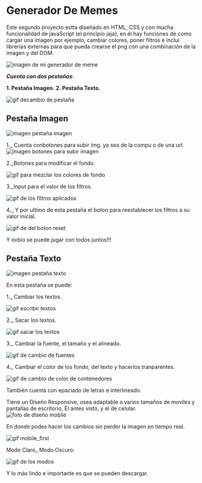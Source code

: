 # Generador De Memes


Este segundo proyecto estta diseñado en HTML, CSS y con mucha funcionalidad de javaScript (el principio jaja), en él hay funciones de como cargar una imagen por ejemplo, cambiar colores, poner filtros e incluí librerías externas para que pueda crearse el png con una combinación de la imagen y del DOM. 

![imagen de mi generador de meme](img_readme/generador_de_meme.png)

 ***Cuenta con dos pestañas***:
               
 **1. Pestaña Imagen.**
 **2. Pestaña Texto.** 

 ![ gif decambio de pestaña](img_readme/cambio_pest.gif)
 
 ## Pestaña Imagen

 ![imagen pestaña imagen](img_readme/pes_img.png) 

  1._ Cuenta conbotones para subir img. ya sea de la compu o de una url.
  ![imagen botones para subir imagen](img_readme/subida.gif)

  2._Botones para modificar el fondo.

  ![gif para mezclar los colores de fondo](img_readme/fondo.gif)

  3._Input para el valor de los filtros.

  ![gif de los filtros aplicados](img_readme/filtros.gif)

  4._ Y por ultimo de esta pestaña el boton para reestablecer los filtros a su valor inicial.

  ![gif de del boton reset](img_readme/reset.gif)

  Y ovbio se puede jugar con todos juntos!!!

## Pestaña Texto

 ![imagen pestaña texto](img_readme/pes_text.png)

 En esta pestaña se puede:

 1._ Cambiar los textos.

 ![gif escribir textos](img_readme/cambiar_texto.gif)

 2._ Sacar los textos.

 ![gif sacar los textos](img_readme/sacar_texto.gif)

 3._ Cambiar la fuente, el tamaño y el alineado.

![gif de cambio de fuentes](img_readme/fuentes.gif)

4._ Cambiar el color de los fondo, del texto y hacerlos tranparentes.

![gif de cambio de color de contenedores](img_readme/contenedores.gif)

También cuenta con epaciado de letras e interlineado.

Tiene un Diseño Responsive, osea adaptable a varios tamaños de moviles y pantallas de escritorio,
El antes visto, y el de celular.
![foto de diseño mobile](img_readme/foto_mobile.png) 

En donde podes hacer los cambios sin perder la imagen en tiempo real.

![gif mobile_first](img_readme/mobile.gif)
 
Modo Claro_ Modo Oscuro:

![gif de los modos](img_readme/modo.gif)

Y lo más lindo e importante es que se pueden descargar.


